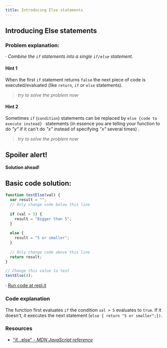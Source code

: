 ```yaml
---
title: Introducing Else statements
---
```

## Introducing Else statements

### Problem explanation:
· _Combine the `if` statements into a single `if/else` statement._

#### Hint 1
When the first  `if` statement returns `false` the next piece of code is executed/evaluated (like `return`, `if` or `else` statements).
> _try to solve the problem now_
> 

#### Hint 2
Sometimes `if` (`condition`) statements can be replaced by `else {code to execute instead} ` statements (in essence you are telling your function to do _"y"_ if it can't do _"x"_ instead of specifying _"x"_ several times) .  
> _try to solve the problem now_
> 

## Spoiler alert!

**Solution ahead!**

## Basic code solution:

```javascript
function testElse(val) {
  var result = "";
  // Only change code below this line
  
  if (val > 5) {
    result = "Bigger than 5";
  }
  
  else {
    result = "5 or smaller";
  }
  
  // Only change code above this line
  return result;
}

// Change this value to test
testElse(4);
```
· [Run code at repl.it](https://repl.it/@AdrianSkar/Introducing-else-statements)

### Code explanation
The function first evaluates `if` the condition `val > 5` evaluates to `true`. If it doesn't, it executes the next statement (`else { return "5 or smaller";})`.  

### Resources

- ["if...else" - *MDN JavaScript reference*](https://developer.mozilla.org/en-US/docs/Web/JavaScript/Reference/Statements/if...else)
<!--stackedit_data:
eyJoaXN0b3J5IjpbLTEyNTM4ODIzNzgsLTE0NDQwODQyNDQsLT
EwOTIwMTY2MzUsMjkxNDcwMTgsLTE5MzU0MTYyMzAsLTE3MDM0
OTE0NjUsLTEzMDcxNzk0NjUsMTUxNjQ3MjA4MiwtMzg5MTI0NT
U0LC04OTcxODc2MTIsMjk4MDAyNTE5LDk5ODA4NTkyNywtMTMz
NzI3MDU4NiwtMTUwODkxMjMxNCwtNzc0MjEwMjMyLC0yMDMwND
cxOTI5LDU0MjQ3MzI1OCwxNzU4NDgxOTIyXX0=
-->